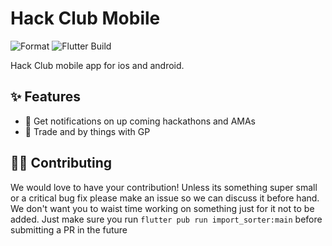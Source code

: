# Hack Club Mobile

![Format](https://github.com/Matt-Gleich/Mobile/workflows/Format/badge.svg) ![Flutter Build](https://github.com/Matt-Gleich/Mobile/workflows/Flutter%20Build/badge.svg)

Hack Club mobile app for ios and android.

## ✨ Features

- 🔔 Get notifications on up coming hackathons and AMAs
- 💸 Trade and by things with GP

## 👩👱 Contributing

We would love to have your contribution! Unless its something super small or a critical bug fix please make an issue so we can discuss it before hand. We don't want you to waist time working on something just for it not to be added. Just make sure you run `flutter pub run import_sorter:main` before submitting a PR in the future

